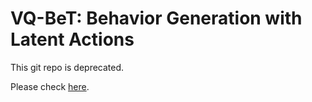# VQ-BeT: Behavior Generation with Latent Actions

This git repo is deprecated.

Please check [here](https://github.com/jayLEE0301/vq_bet_official).
